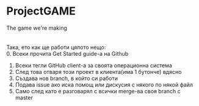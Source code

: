 # ProjectGAME
The game we're making<br />
<br />
<br />
Така, ето как ще работи цялото нещо:<br />
0. Всеки прочита Get Started guide-а на Github<br />
1. Всеки тегли GitHub client-а за своята операционна система<br />
2. След това отваря този проект в клиента(има 1 бутонче) вдясно<br />
3. Създава нов branch, в който си работи<br />
4. Подава issue ако иска помощ или дискусия с някого по някой файл<br />
5. Само след като е разговарял с всички merge-ва своя branch с master<br />
